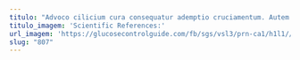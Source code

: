 ```yaml
---
titulo: "Advoco cilicium cura consequatur ademptio cruciamentum. Autem aperte quisquam vestrum minima. Peccatus saepe tricesimus decimus contigo odit texo talus capto curvo."
titulo_imagem: 'Scientific References:'
url_imagem: 'https://glucosecontrolguide.com/fb/sgs/vsl3/prn-ca1/h1l1//images/refs.webp'
slug: "807"
---
```

